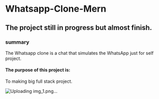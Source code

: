 # Whatsapp-Clone-Mern

## The project still in progress but almost finish.

### summary

The Whatsapp clone is a chat that simulates the WhatsApp just for self project.

#### The purpose of this project is:

To making big full stack project.

![Uploading img_1.png…](https://github.com/Davidhct/whatsapp-clone-mern/tree/master/public/img_1.png)

